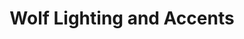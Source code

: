 ---
title: "Wolf Lighting and Accents"
url: /rexburg/wolf-lighting-and-accents/
shop: Eisenwaren
---